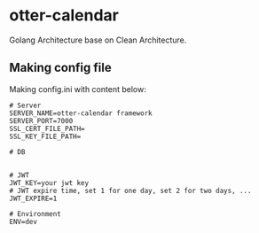 # otter-calendar
Golang Architecture base on Clean Architecture.  

## Making config file
Making config.ini with content below:  
```
# Server
SERVER_NAME=otter-calendar framework
SERVER_PORT=7000
SSL_CERT_FILE_PATH=
SSL_KEY_FILE_PATH=

# DB


# JWT
JWT_KEY=your jwt key
# JWT expire time, set 1 for one day, set 2 for two days, ...
JWT_EXPIRE=1

# Environment
ENV=dev
```
